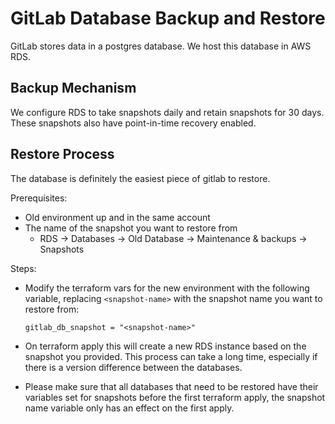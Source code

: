 # GitLab Database Backup and Restore

GitLab stores data in a postgres database. We host this database in AWS RDS.

## Backup Mechanism

We configure RDS to take snapshots daily and retain snapshots for 30 days. These snapshots also have point-in-time recovery enabled.

## Restore Process

The database is definitely the easiest piece of gitlab to restore.

Prerequisites:

- Old environment up and in the same account
- The name of the snapshot you want to restore from
  - RDS -> Databases -> Old Database -> Maintenance & backups -> Snapshots

Steps:

- Modify the terraform vars for the new environment with the following variable, replacing `<snapshot-name>` with the snapshot name you want to restore from:

  ```hcl
  gitlab_db_snapshot = "<snapshot-name>"
  ```

- On terraform apply this will create a new RDS instance based on the snapshot you provided. This process can take a long time, especially if there is a version difference between the databases.
- Please make sure that all databases that need to be restored have their variables set for snapshots before the first terraform apply, the snapshot name variable only has an effect on the first apply.
